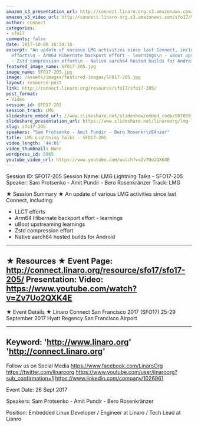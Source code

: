 ```yaml
---
amazon_s3_presentation_url: http://connect.linaro.org.s3.amazonaws.com/sfo17/Presentations/SFO17-205%20LMG%20Lightning%20Talks.pdf
amazon_s3_video_url: http://connect.linaro.org.s3.amazonaws.com/sfo17/Videos/SFO17-205%20LMG%20Lightning%20Talks.mp4
author: connect
categories:
- sfo17
comments: false
date: 2017-10-06 16:54:16
excerpt: "An update of various LMG activities since last Connect, including:\n - LLCT
  efforts\n - Arm64 Hibernate backport effort - learnings\n - uBoot upstreaming learnings\n
  - Zstd compression effort\n - Native aarch64 hosted builds for Android"
featured_image_name: SFO17-205.jpg
image_name: SFO17-205.jpg
image: /assets/images/featured-images/SFO17-205.jpg
layout: resource-post
link: http://connect.linaro.org/resource/sfo17/sfo17-205/
post_format:
- Video
session_id: SFO17-205
session_track: LMG
slideshare_embed_url: //www.slideshare.net/slideshow/embed_code/80708018
slideshare_presentation_url: https://www.slideshare.net/linaroorg/lmg-lightning-talks-sfo17205
slug: sfo17-205
speakers: "Sam Protsenko - Amit Pundir - Bero Rosenkr\xE4nzer"
title: LMG Lightning Talks - SFO17-205
video_length: '44:01'
video_thumbnail: None
wordpress_id: 5965
youtube_video_url: https://www.youtube.com/watch?v=Zv7Uo2QXK4E
---
```


Session ID: SFO17-205
Session Name: LMG Lightning Talks - SFO17-205
Speaker: Sam Protsenko - Amit Pundir - Bero Rosenkränzer
Track: LMG

★ Session Summary ★
An update of various LMG activities since last Connect, including:
- LLCT efforts
- Arm64 Hibernate backport effort - learnings
- uBoot upstreaming learnings
- Zstd compression effort
- Native aarch64 hosted builds for Android
---------------------------------------------------
★ Resources ★
Event Page: http://connect.linaro.org/resource/sfo17/sfo17-205/
Presentation:
Video: https://www.youtube.com/watch?v=Zv7Uo2QXK4E
---------------------------------------------------

★ Event Details ★
Linaro Connect San Francisco 2017 (SFO17)
25-29 September 2017
Hyatt Regency San Francisco Airport

---------------------------------------------------
Keyword:
'http://www.linaro.org'
'http://connect.linaro.org'
---------------------------------------------------
Follow us on Social Media
https://www.facebook.com/LinaroOrg
https://twitter.com/linaroorg
https://www.youtube.com/user/linaroorg?sub_confirmation=1
https://www.linkedin.com/company/1026961

Event Date: 26 Sept 2017

Speakers: Sam Protsenko - Amit Pundir - Bero Rosenkränzer

Position: Embedded Linux Developer
/ Engineer at Linaro / Tech Lead at Lianro
